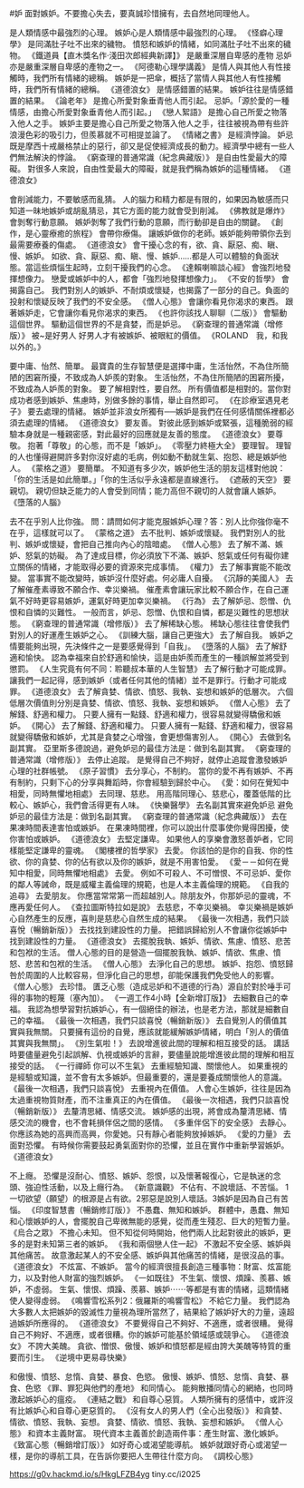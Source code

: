 #妒
面對嫉妒。不要擔心失去，要真誠珍惜擁有，去自然地同理他人。

是人類情感中最強烈的心理。	嫉妒心是人類情感中最強烈的心理。	《怪癖心理學》
是同滿肚子吐不出來的穢物。	憤怒和嫉妒的情緒，如同滿肚子吐不出來的穢物。	《鐵道員【直木獎名作‧淺田次郎經典新譯】》
是嚴重深層自卑感的產物	忌妒亦是嚴重深層自卑感的產物之一。	《阿德勒心理學講義》
是情人與其他人有性接觸時，我們所有情緒的總稱。	嫉妒是一把傘，概括了當情人與其他人有性接觸時，我們所有情緒的總稱。	《道德浪女》
是情感錯置的結果。	嫉妒往往是情感錯置的結果。	《論老年》
是擔心所愛對象垂青他人而引起。	忌妒。「源於愛的一種情感，由擔心所愛對象垂青他人而引起。」	《戀人絮語》
是擔心自己所愛之物落入他人之手。	嫉妒主要是擔心自己所愛之物落入他人之手，往往被視為帶有些許浪漫色彩的吸引力，但羨慕就不可相提並論了。	《情緒之書》
是經濟悖論。	妒忌既是摩西十戒嚴格禁止的惡行，卻又是促使經濟成長的動力。經濟學中總有一些人們無法解決的悖論。	《窮查理的普通常識（紀念典藏版）》
是自由性愛最大的障礙。	對很多人來說，自由性愛最大的障礙，就是我們稱為嫉妒的這種情緒。	《道德浪女》

會削減能力，不要敏感而亂猜。	人的腦力和精力都是有限的，如果因為敏感而只知道一昧地嫉妒或胡亂猜忌，其它方面的能力就會受到削減。	《佛教就是爆炸》
會剝奪行動意願。	嫉妒剝奪了我們行動的意願，而行動卻是自由的關鍵。	《創作，是心靈療癒的旅程》
會帶你療傷。	讓嫉妒做你的老師。嫉妒能夠帶領你去到最需要療養的傷處。	《道德浪女》
會干擾心念的有，欲、貪、厭惡、痴、瞋、慢、嫉妒。	如欲、貪、厭惡、痴、瞋、慢、嫉妒……都是人可以體驗的負面狀態。當這些煩惱生起時，立刻干擾我們的心念。	《達賴喇嘛談心經》
會強烈地發揮想像力。	戀愛或嫉妒中的人，都會「強烈地發揮想像力」。	《不安的哲學》
會揭露自己。	我們對別人的嫉妒、不耐煩或懷疑，也揭露了一部分的自己。負面的投射和懷疑反映了我們的不安全感。	《僧人心態》
會讓你看見你渴求的東西。	跟著嫉妒走，它會讓你看見你渴求的東西。	《也許你該找人聊聊（二版）》
會驅動這個世界。	驅動這個世界的不是貪婪，而是妒忌。	《窮查理的普通常識（增修版）》
被~是好男人	好男人才有被嫉妒、被眼紅的價值。	《ROLAND　我，和我以外的。》

要中庸、怡然、簡單。	最寶貴的生存智慧便是選擇中庸，生活怡然，不為住所簡陋的困窘所擾，不致成為人妒羨的對象。	生活怡然，不為住所簡陋的困窘所擾，不致成為人妒羨的對象。
要了解相對性，要自然。	所有價值都是相對的。當你對成功者感到嫉妒、焦慮時，別做多餘的事情，舉止自然即可。	《在診療室遇見老子》
要去處理的情緒。	嫉妒並非浪女所獨有──嫉妒是我們在任何感情關係裡都必須去處理的情緒。	《道德浪女》
要友善。	對彼此感到嫉妒或緊張，這種脆弱的經驗本身就是一種親密感，對此最好的回應就是友善的態度。	《道德浪女》
要尊敬。	抱著「尊敬」的心態，而不是「嫉妒」。	《零壓力終極大全》
要理智。	理智的人也懂得避開許多對你沒好處的毛病，例如動不動就生氣、抱怨、總是嫉妒他人。	《蒙格之道》
要簡單。	不知道有多少次，嫉妒他生活的朋友這樣對他說：「你的生活是如此簡單。」「你的生活似乎永遠都是直線進行。	《遮蔽的天空》
要親切。	親切但缺乏能力的人會受到同情；能力高但不親切的人就會讓人嫉妒。	《墮落的人腦》

去不在乎別人比你強。	問：請問如何才能克服嫉妒心理？答：別人比你強你毫不在乎，這樣就可以了。	《蒙格之道》
去不批判、嫉妒或懷疑。	我們對別人的批判、嫉妒或懷疑，會把自己推向內心的陰暗處。	《僧人心態》
去了解不滿、嫉妒、怒氣的妨礙。	為了達成目標，你必須放下不滿、嫉妒、怒氣或任何有礙你建立關係的情緒，才能取得必要的資源來完成事情。	《權力》
去了解事實能不能改變。	當事實不能改變時，嫉妒沒什麼好處。何必庸人自擾。	《沉靜的美國人》
去了解催產素導致不願合作、幸災樂禍。	催產素會讓玩家比較不願合作，在自己運氣不好時更容易嫉妒，運氣好時更加幸災樂禍。	《行為》
去了解妒忌、怨憎、仇恨和自憐的災難性。	一般而言，妒忌、怨憎、仇恨和自憐，都是災難性的思想狀態。	《窮查理的普通常識（增修版）》
去了解稀缺心態。	稀缺心態往往會使我們對別人的好運產生嫉妒之心。	《訓練大腦，讓自己更強大》
去了解自我。	嫉妒之情要能夠出現，先決條件之一是要感覺得到「自我」。	《墮落的人腦》
去了解舒適和愉快。	認為幸福來自於舒適和愉快，這是由妒羨而產生的一種誤解並將受到懲罰。	《人生究竟有何不同：聆聽叔本華的人生智慧》
去了解行動才可能成罪。	讓我們一起記得，感到嫉妒（或者任何其他的情緒）並不是罪行。行動才可能成罪。	《道德浪女》
去了解貪婪、情欲、憤怒、我執、妄想和嫉妒的低層次。	六個低層次價值則分別是貪婪、情欲、憤怒、我執、妄想和嫉妒。	《僧人心態》
去了解錢、舒適和權力。	只要人擁有一點錢、舒適和權力，很容易就變得驕傲和嫉妒。	《開心》
去了解錢、舒適和權力。	只要人擁有一點錢、舒適和權力，很容易就變得驕傲和嫉妒，尤其是貪婪之心增強，會更想傷害別人。	《開心》
去做到名副其實。	亞里斯多德說過，避免妒忌的最佳方法是：做到名副其實。	《窮查理的普通常識（增修版）》
去停止追蹤。	是覺得自己不夠好，就停止追蹤會激發嫉妒心理的社群帳號。	《原子習慣》
去分享心，不制約。	當你的愛不再有嫉妒、不再有制約，只剩下心的分享與舞蹈時，你會經驗到歸於中心。	《愛：如何在覺知中相愛，同時無懼地相處》
去同理、慈悲。	用高階同理心、慈悲心，覆蓋低階的比較心、嫉妒心，我們會活得更有人味。	《快樂醫學》
去名副其實來避免妒忌	避免妒忌的最佳方法是：做到名副其實。	《窮查理的普通常識（紀念典藏版）》
去在果凍時間表達害怕或嫉妒。	在果凍時間裡，你可以說出什麼事使你覺得困擾，使你害怕或嫉妒。	《道德浪女》
去堅定謙卑。	如果他人的享樂會激怒善妒者，它同樣能堅定謙卑的靈魂。	《閣樓裡的哲學家》
去愛。	你該怕的是你的自我、你的性欲、你的貪婪、你的佔有欲以及你的嫉妒，就是不用害怕愛。	《愛－－如何在覺知中相愛，同時無懼地相處》
去愛。	例如不可殺人、不可憎恨、不可忌妒、愛你的鄰人等誡命，既是威權主義倫理的規範，也是人本主義倫理的規範。	《自我的追尋》
去愛朋友。	你應當常常第一而超越別人。除朋友外，你那妒忌的靈魂，不應再愛任何人。	《查拉圖斯特拉如是說》
去慈悲，不幸災樂禍。	幸災樂禍是嫉妒心自然產生的反應，喜則是慈悲心自然生成的結果。	《最後一次相遇，我們只談喜悅（暢銷新版）》
去找找到建設性的力量。	把錯誤歸給別人不會讓你從嫉妒中找到建設性的力量。	《道德浪女》
去擺脫我執、嫉妒、情欲、焦慮、憤怒、悲苦和包袱的生活。	僧人心態的目的是營造一個擺脫我執、嫉妒、情欲、焦慮、憤怒、悲苦和包袱的生活。	《僧人心態》
去淨化自己的思想。	嫉妒、抱怨、憤怒歸咎於周圍的人比較容易，但淨化自己的思想，卻能保護我們免受他人的影響。	《僧人心態》
去珍惜。	匱乏心態（造成忌妒和不道德的行為）源自於對於唾手可得的事物的輕蔑（塞內加）。	《一週工作4小時【全新增訂版】》
去細數自己的幸福。	我認為想學習對抗嫉妒心，有一個絕佳的辦法，也是老方法，那就是細數自己的幸福。	《最後一次相遇，我們只談喜悅（暢銷新版）》
去自覺別人的價值其實與我無關。	只要擁有這份的自覺，應該就能緩解嫉妒情緒，明白「別人的價值其實與我無關」。	《別生氣啦！》
去說增進彼此間的理解和相互接受的話。	講話時要儘量避免引起誤解、仇視或嫉妒的言辭，要儘量說能增進彼此間的理解和相互接受的話。	《一行禪師 你可以不生氣》
去重經驗知識、關懷他人。	如果重視的是經驗或知識，並不會有太多嫉妒。但最重要的，還是要養成關懷他人的意識。	《最後一次相遇，我們只談喜悅》
去重視內在價值。	人會心生嫉妒，往往是因為太過重視物質財產，而不注重真正的內在價值。	《最後一次相遇，我們只談喜悅（暢銷新版）》
去釐清思緒、情感交流。	嫉妒感的出現，將會成為釐清思緒、情感交流的機會，也不會耗損伴侶之間的感情。	《多重伴侶下的安全感》
去靜心。	你應該為她的高興而高興，你愛她。只有靜心者能夠放掉嫉妒。	《愛的力量》
去面對恐懼。	有時候你需要鼓起勇氣面對你的恐懼，並且在實作中重新學習嫉妒。	《道德浪女》

不上癮。	恐懼是沒耐心、憤怒、嫉妒、怨恨，以及懷著報復心，它是執迷的念頭、強迫性活動，以及上癮行為。	《新意識觀》
不佔有、不說壞話、不苦惱。	1一切欲望（願望）的根源是占有欲。2邪惡是說別人壞話。3嫉妒是因為自己有苦惱。	《印度智慧書（暢銷修訂版）》
不愚蠢、無知和嫉妒。	群體中，愚蠢、無知和心懷嫉妒的人，會擺脫自己卑微無能的感覺，從而產生殘忍、巨大的短暫力量。	《烏合之眾》
不擔心未知。	但不知從何時開始，他們兩人比起對彼此的嫉妒，更多的是對未知第三者的嫉妒。	《我和兩個戀人住一起》
不激起不安全感、嫉妒與其他痛苦。	故意激起某人的不安全感、嫉妒與其他痛苦的情緒，是很沒品的事。	《道德浪女》
不炫富、不嫉妒。	當今的經濟很擅長創造三種事物：財富、炫富能力，以及對他人財富的強烈嫉妒。	《一如既往》
不生氣、懷恨、煩躁、羨慕、嫉妒，不虛弱。	生氣、懷恨、煩躁、羨慕、嫉妒⋯⋯等都是有害的情緒，這類情緒使人變得虛弱。	《鳴響雪松系列2：俄羅斯的鳴響雪松》
不給它力量。	我們認為大多數人太把嫉妒的毀滅性力量視為理所當然了，結果給了嫉妒好大的力量，遠超過嫉妒所應得的。	《道德浪女》
不要覺得自己不夠好、不適應，或者很糟。	覺得自己不夠好、不適應，或者很糟。你的嫉妒可能基於領域感或競爭心。	《道德浪女》
不誇大美醜。	貪欲、憎恨、傲慢、嫉妒和憤怒都是經由誇大美醜等特質的重要而引生。	《逆境中更易尋快樂》

和傲慢、憤怒、怠惰、貪婪、暴食、色慾。	傲慢、嫉妒、憤怒、怠惰、貪婪、暴食、色慾	《罪、罪犯與他們的產地》
和同情心。	能夠散播同情心的網絡，也同時激起嫉妒心的瘟疫。	《連結之戰》
和自尊心惡質。	人類所擁有的感情中，或許沒有比嫉妒心和自尊心更惡質的。	《沒有女人的男人們（全心出發版）》
和貪婪、情欲、憤怒、我執、妄想。	貪婪、情欲、憤怒、我執、妄想和嫉妒。	《僧人心態》
和資本主義財富。	現代資本主義善於創造兩件事：產生財富、激化嫉妒。	《致富心態（暢銷增訂版）》
如好奇心或渴望能導航。	嫉妒就跟好奇心或渴望一樣，是你的導航工具，在告訴你要把人生帶往什麼方向。	《調校心態》

https://g0v.hackmd.io/s/HkgLFZB4yg
tiny.cc/i2025 

